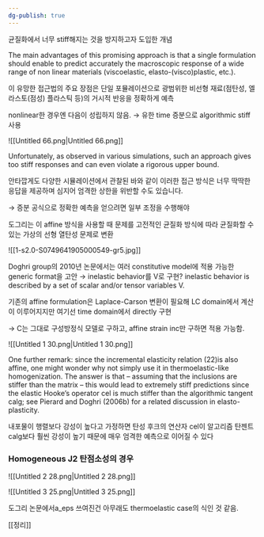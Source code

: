 ```yaml
---
dg-publish: true
---
```

균질화에서 너무 stiff해지는 것을 방지하고자 도입한 개념

The main advantages of this promising approach is that a single formulation should enable to predict accurately the macroscopic response of a wide range of non linear materials (viscoelastic, elasto-(visco)plastic, etc.).

이 유망한 접근법의 주요 장점은 단일 포뮬레이션으로 광범위한 비선형 재료(점탄성, 엘라스토(점성) 플라스틱 등)의 거시적 반응을 정확하게 예측

  

nonlinear한 경우엔 다음이 성립하지 않음. → 유한 time 증분으로 algorithmic stiff 사용

![[Untitled 66.png|Untitled 66.png]]

Unfortunately, as observed in various simulations, such an approach gives too stiff responses and can even violate a rigorous upper bound.

안타깝게도 다양한 시뮬레이션에서 관찰된 바와 같이 이러한 접근 방식은 너무 딱딱한 응답을 제공하며 심지어 엄격한 상한을 위반할 수도 있습니다.

→ 증분 공식으로 정확한 예측을 얻으려면 일부 조정을 수행해야

도그리는 이 affine 방식을 사용할 때 문제를 고전적인 균질화 방식에 따라 균질화할 수 있는 가상의 선형 열탄성 문제로 변환

![[1-s2.0-S0749641905000549-gr5.jpg]]

  

  

Doghri group의 2010년 논문에서는 여러 constitutive model에 적용 가능한 generic format을 고안 → inelastic behavior를 V로 구현? inelastic behavior is described by a set of scalar and/or tensor variables V.

기존의 affine formulation은 Laplace-Carson 변환이 필요해 LC domain에서 계산이 이루어지지만 여기선 time domain에서 directly 구현

→ C는 그대로 구성방정식 모델로 구하고, affine strain inc만 구하면 적용 가능함.

![[Untitled 1 30.png|Untitled 1 30.png]]

One further remark: since the incremental elasticity relation (22)is also affine, one might wonder why not simply use it in thermoelastic-like homogenization. The answer is that – assuming that the inclusions are stiffer than the matrix – this would lead to extremely stiff predictions since the elastic Hooke’s operator cel is much stiffer than the algorithmic tangent calg; see Pierard and Doghri (2006b) for a related discussion in elasto-plasticity.

내포물이 행렬보다 강성이 높다고 가정하면 탄성 후크의 연산자 cel이 알고리즘 탄젠트 calg보다 훨씬 강성이 높기 때문에 매우 엄격한 예측으로 이어질 수 있다

  

### Homogeneous J2 탄점소성의 경우

![[Untitled 2 28.png|Untitled 2 28.png]]

![[Untitled 3 25.png|Untitled 3 25.png]]

  

  

도그리 논문에서a_eps 쓰여진건 아무래도 thermoelastic case의 식인 것 같음.

  

[[정리]]